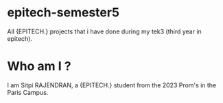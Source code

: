 # epitech-semester5
All {EPITECH.} projects that i have done during my tek3 (third year in epitech).

# Who am I ?
I am Sitpi RAJENDRAN, a {EPITECH.} student from the 2023 Prom's in the Paris Campus.
